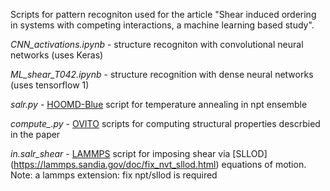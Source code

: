 Scripts for pattern recogniton used for the article "Shear induced ordering in systems with competing interactions, a
machine learning based study".

*CNN_activations.ipynb* -  structure recogniton with convolutional neural networks (uses Keras)

*ML_shear_T042.ipynb*   - structure recognition with dense neural networks (uses tensorflow 1)

*salr.py*         - [HOOMD-Blue](http://glotzerlab.engin.umich.edu/hoomd-blue/) script for temperature annealing in npt ensemble

*compute_.py*     - [OVITO](http://ovito.org) scripts for computing structural properties descrbied in the paper

*in.salr_shear*   - [LAMMPS](http://lammps.sandia.gov) script for imposing shear via [SLLOD] (https://lammps.sandia.gov/doc/fix_nvt_sllod.html) equations of motion. Note: a lammps extension: fix npt/sllod is required
